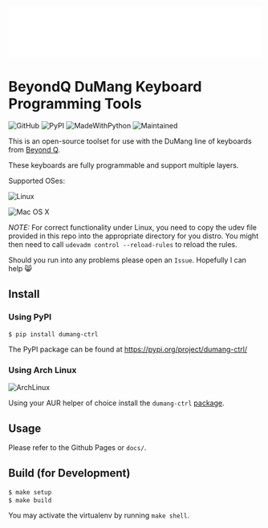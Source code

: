 
![Logo](images/dumang-logo.png)
# BeyondQ DuMang Keyboard Programming Tools
![GitHub](https://img.shields.io/github/license/mayanez/dumang-keyboard-ctrl)
![PyPI](https://img.shields.io/pypi/v/dumang-ctrl)
![MadeWithPython](https://img.shields.io/badge/Made%20with-Python-1f425f.svg)
![Maintained](https://img.shields.io/badge/Maintained%3F-yes-green.svg)

This is an open-source toolset for use with the DuMang line of keyboards from [Beyond Q](www.beyondq.com/).

These keyboards are fully programmable and support multiple layers.

Supported OSes:

![Linux](https://img.shields.io/badge/Linux-FCC624?style=for-the-badge&logo=linux&logoColor=black)

![Mac OS X](https://img.shields.io/badge/mac%20os-000000?style=for-the-badge&logo=apple&logoColor=white)

*NOTE:* For correct functionality under Linux, you need to copy the udev file provided in this repo into the appropriate directory for you distro. You might then need to call `udevadm control --reload-rules` to reload the rules.

Should you run into any problems please open an `Issue`. Hopefully I can help 😸

## Install

### Using PyPI

    $ pip install dumang-ctrl

The PyPI package can be found at https://pypi.org/project/dumang-ctrl/

### Using Arch Linux
![ArchLinux](https://img.shields.io/badge/Arch_Linux-1793D1?style=for-the-badge&logo=arch-linux&logoColor=white)

Using your AUR helper of choice install the `dumang-ctrl` [package](https://aur.archlinux.org/packages/dumang-ctrl).

## Usage

Please refer to the Github Pages or `docs/`.

## Build (for Development)

    $ make setup
    $ make build

You may activate the virtualenv by running `make shell`.